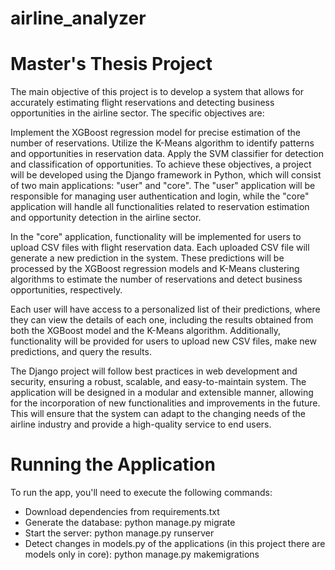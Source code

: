 # airline_analyzer

# Master's Thesis Project
The main objective of this project is to develop a system that allows for accurately estimating flight reservations and detecting business opportunities in the airline sector. The specific objectives are:

Implement the XGBoost regression model for precise estimation of the number of reservations.
Utilize the K-Means algorithm to identify patterns and opportunities in reservation data.
Apply the SVM classifier for detection and classification of opportunities.
To achieve these objectives, a project will be developed using the Django framework in Python, which will consist of two main applications: "user" and "core". The "user" application will be responsible for managing user authentication and login, while the "core" application will handle all functionalities related to reservation estimation and opportunity detection in the airline sector.

In the "core" application, functionality will be implemented for users to upload CSV files with flight reservation data. Each uploaded CSV file will generate a new prediction in the system. These predictions will be processed by the XGBoost regression models and K-Means clustering algorithms to estimate the number of reservations and detect business opportunities, respectively.

Each user will have access to a personalized list of their predictions, where they can view the details of each one, including the results obtained from both the XGBoost model and the K-Means algorithm. Additionally, functionality will be provided for users to upload new CSV files, make new predictions, and query the results.

The Django project will follow best practices in web development and security, ensuring a robust, scalable, and easy-to-maintain system. The application will be designed in a modular and extensible manner, allowing for the incorporation of new functionalities and improvements in the future. This will ensure that the system can adapt to the changing needs of the airline industry and provide a high-quality service to end users.

# Running the Application
To run the app, you'll need to execute the following commands:

- Download dependencies from requirements.txt
- Generate the database: python manage.py migrate
- Start the server: python manage.py runserver
- Detect changes in models.py of the applications (in this project there are models only in core): python manage.py makemigrations